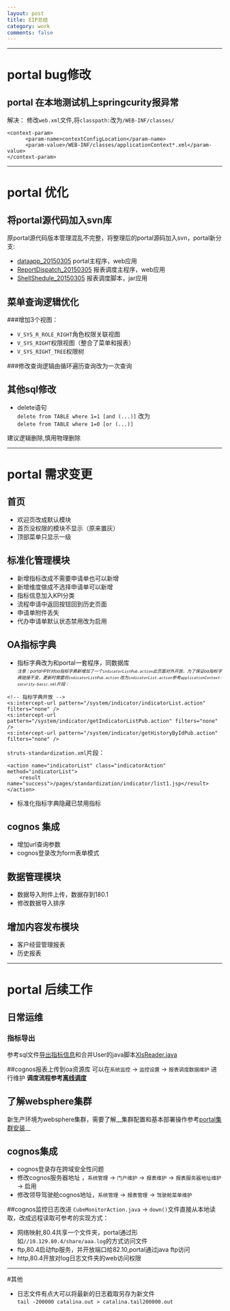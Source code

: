 ```yaml
---
layout: post
title: EIP总结
category: work
comments: false
---
```

---
# portal bug修改
## portal 在本地测试机上springcurity报异常
解决：
修改`web.xml`文件,将`classpath:`改为`/WEB-INF/classes/`

```
<context-param>
	  <param-name>contextConfigLocation</param-name>
	  <param-value>/WEB-INF/classes/applicationContext*.xml</param-value>
</context-param>
```
---
# portal 优化
## 将portal源代码加入svn库
原portal源代码版本管理混乱不完整，将整理后的portal源码加入svn，portal新分支:

+ [dataapp_20150305](https://10.137.80.91:6103/svn/root/EIP/EIP2/dwcode/portal-java/dataapp_20150305) portal主程序，web应用
+ [ReportDispatch_20150305](https://10.137.80.91:6103/svn/root/EIP/EIP2/dwcode/portal-java/ReportDispatch_20150305) 报表调度主程序，web应用
+ [ShellShedule_20150305](https://10.137.80.91:6103/svn/root/EIP/EIP2/dwcode/portal-java/ShellShedule_20150305) 报表调度脚本，jar应用

## 菜单查询逻辑优化

###增加3个视图：
+ `V_SYS_R_ROLE_RIGHT`角色权限关联视图
+ `V_SYS_RIGHT`权限视图（整合了菜单和报表）
+ `V_SYS_RIGHT_TREE`权限树

###修改查询逻辑由循环遍历查询改为一次查询

## 其他sql修改
+ delete语句  
`delete from TABLE where 1=1 [and (...)]`
改为  
`delete from TABLE where 1=0 [or (...)]`

建议逻辑删除,慎用物理删除

---
# portal 需求变更

## 首页
+ 欢迎页改成默认模块
+ 首页没权限的模块不显示（原来置灰）
+ 顶部菜单只显示一级

## 标准化管理模块
+ 新增指标改成不需要申请单也可以新增
+ 新增维度做成不选择申请单可以新增
+ 指标信息加入KPI分类
+ 流程申请中返回按钮回到历史页面
+ 申请单附件丢失
+ 代办申请单默认状态禁用改为启用

## OA指标字典
+ 指标字典改为和portal一套程序，同数据库  
<font size=1>_注意：portal中针对oa指标字典新增加了一个`indicatorListPub.action`此页面对外开放，为了保证oa指标字典链接不变，更新时需要将`indicatorListPub.action` 改为`indicatorList.action`参考`applicationContext-security-basic.xml`片段：_</font>  

```
<!-- 指标字典开放 -->
<s:intercept-url pattern="/system/indicator/indicatorList.action" filters="none" /> 
<s:intercept-url pattern="/system/indicator/getIndicatorListPub.action" filters="none" /> 
<s:intercept-url pattern="/system/indicator/getHistoryByIdPub.action" filters="none" />
```

`struts-standardization.xml`片段：

```
<action name="indicatorList" class="indicatorAction" method="indicatorList">
    <result name="success">/pages/standardization/indicator/list1.jsp</result>
</action>
```

+ 标准化指标字典隐藏已禁用指标

## cognos 集成
+ 增加url查询参数
+ cognos登录改为form表单模式


## 数据管理模块
+ 数据导入附件上传，数据存到180.1
+ 修改数据导入排序

## 增加内容发布模块
+ 客户经营管理报表
+ 历史报表



---
# portal 后续工作
## 日常运维
### 指标导出
参考sql文件[导出指标信息](/atts/sql/导出指标信息.txt)和合并User的java脚本[XlsReader.java](/atts/java/XlsReader.java)

##cognos报表上传到oa资源库
可以在`系统监控` -> `监控设置` -> `报表调度数据维护` 进行维护
__调度流程参考[离线调度](report-dispatch.html)__

## 了解websphere集群
新生产环境为websphere集群，需要了解__集群配置和基本部署操作参考[portal集群安装](/java/2015/08/05/was-cluster.html)__

## cognos集成
+ cognos登录存在跨域安全性问题
+ 修改cognos服务器地址 ，`系统管理` -> `门户维护` -> `报表维护` -> `报表服务器地址维护` -> 启用
+ 修改领导驾驶舱cognos地址，`系统管理` -> `报表管理` -> `驾驶舱菜单维护`

##cognos监控日志改进
`CubeMonitorAction.java` -> `down()`文件直接从本地读取，改成远程读取可参考的实现方式：

- 网络映射,80.4共享一个文件夹，portal通过形如`//10.129.80.4/share/aaa.log`的方式访问文件
- ftp,80.4启动ftp服务，并开放端口给82.10,portal通过java ftp访问
- http,80.4开放对log日志文件夹的web访问权限

---
#其他
+ 日志文件有点大可以将最新的日志截取另存为新文件  
`tail -200000 catalina.out > catalina.tail200000.out`





